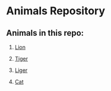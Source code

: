 # Animals Repository

## Animals in this repo:

1. [Lion](https://github.com/TheYodash/animals/blob/main/Lion.md)

1. [Tiger](https://github.com/TheYodash/animals/blob/main/Tiger.md)

1. [Liger](https://github.com/TheYodash/animals/blob/main/Liger.md)

1. [Cat](https://github.com/TheYodash/animals/blob/main/Cat.md)
